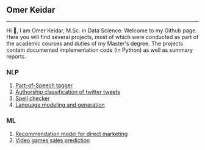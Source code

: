 ## Omer Keidar
___
Hi 👋, I am Omer Keidar, M.Sc. in Data Science. Welcome to my Github page.
Here you will find several projects, most of which were conducted as part of the academic courses and duties of my Master's degree.
The projects contain documented implementation code (in Python) as well as summary reports.

### NLP
1. [Part-of-Speech tagger](https://github.com/Omerk9/Part-of-Speech-tagger)
2. [Authorship classification of twitter tweets](https://github.com/Omerk9/Authorship-classification-of-twitter-tweets)
3. [Spell checker](https://github.com/Omerk9/Spell-Checker)
4. [Language modeling and generation](https://github.com/Omerk9/Language-Modeling-and-Generation)

### ML
1. [Recommendation model for direct marketing](https://github.com/Omerk9/Recommendation-model-for-bank-direct-marketing)
2. [Video games sales prediction](https://github.com/Omerk9/Video-games-prediction)
